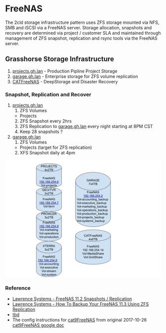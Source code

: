 # FreeNAS

The 2cld storage infrastructure pattern uses ZFS storage mounted via NFS, SMB and iSCSI via a FreeNAS server.  Storage allocation, snapshots and recovery are determined via project / customer SLA and maintained through management of ZFS snapshot, replication and rsync tools via the FreeNAS server.

## Grasshorse Storage Infrastructure

1. [projects.gh.lan](https://192.168.254.6) - Production Pipline Project Storage
2. [garage.gh.lan](https://192.168.254.7) - Enterprise storage for ZFS volume replication
3. [CATFreeNAS](https://192.168.254.14) - DeepStorage and Disaster Recovery

### Snapshot, Replication and Recover

1. [projects.gh.lan](https://192.168.254.6)
    1. ZFS Volumes
      - Projects
    2. ZFS Snapshot every 2hrs
    3. ZFS Replication to [garage.gh.lan](https://192.168.254.7) every night starting at 8PM CST
    4. Keep 28 snapshots ?
2. [garage.gh.lan](https://192.168.254.7)
    1. ZFS Volumes
      - Projects (target for ZFS replication)
    2. XFS Snapshot daily at 4pm 

![A-gh-StorageOverview](./A-gh-StorageOverview.svg)

### Reference
- [Lawrence Systems - FreeNAS 11.2 Snapshots / Replication](https://www.youtube.com/watch?v=Ge8eLR2FvDU&list=PLjGQNuuUzvmug2-LMfh43ehP9nt8gmCSf&index=36)
- [Lawrence Systems - How To Backup Your FreeNAS 11.3 Using ZFS Replication](https://www.youtube.com/watch?v=et7JyacV_hA&list=PLjGQNuuUzvmug2-LMfh43ehP9nt8gmCSf&index=5)
- [tbd]()
- The config instructions for [cat9FreeNAS](./cat9FreeNAS.md) from original 2017-10-26 [cat9FreeNAS google doc](https://docs.google.com/document/d/1kE2nafGL4KOyLlbPjma4ittpz_pkTlQPhcBlV2qrHMU/edit)
